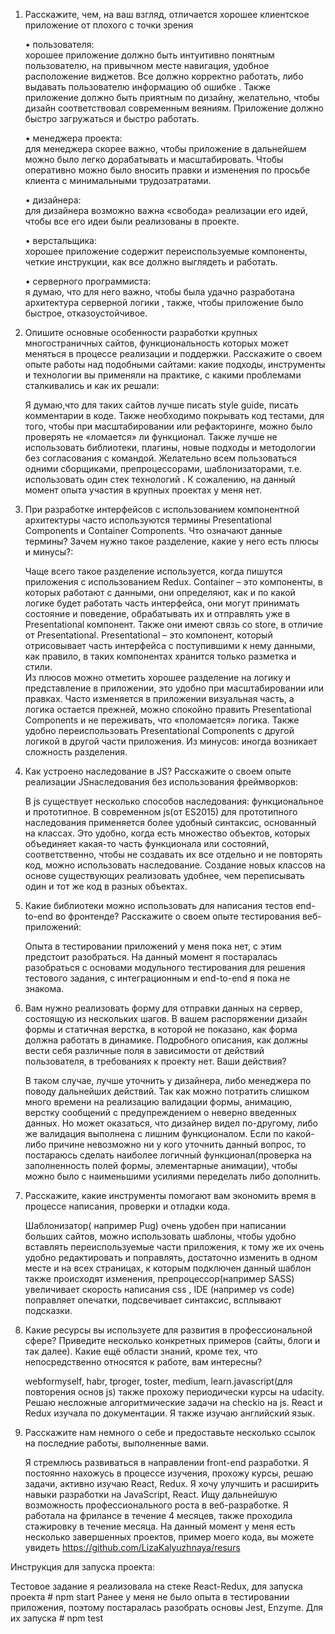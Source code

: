 1. Расскажите, чем, на ваш взгляд, отличается хорошее клиентское приложение от плохого с точки зрения 
    
    • пользователя:     
        хорошее приложение должно быть интуитивно понятным пользователю, на привычном месте навигация, удобное расположение виджетов. 
	Все должно корректно работать, либо выдавать пользователю информацию об ошибке . Также приложение должно быть приятным по 
	дизайну, желательно, чтобы дизайн соответствовал современным веяниям. Приложение должно быстро загружаться и быстро работать. 
    
    • менеджера проекта:    
        для менеджера скорее важно, чтобы приложение в дальнейшем можно было легко дорабатывать и масштабировать. 
	Чтобы оперативно можно 	было вносить правки и изменения по просьбе клиента с минимальными трудозатратами. 
    
    • дизайнера:     
        для дизайнера возможно важна «свобода» реализации его идей, чтобы все его идеи были реализованы в проекте. 
    
    • верстальщика:     
        хорошее приложение содержит переиспользуемые компоненты,  четкие инструкции, как все должно выглядеть и работать.
    
    • серверного программиста:     
        я думаю, что для него важно, чтобы была удачно разработана архитектура серверной логики , также, чтобы приложение было быстрое, 	отказоустойчивое.

2. Опишите основные особенности разработки крупных многостраничных сайтов, функциональность которых может меняться в процессе реализации и поддержки. Расскажите о своем опыте работы над подобными сайтами: какие подходы, инструменты и технологии вы применяли на практике, с какими проблемами сталкивались и как их решали: 

	Я думаю,что для таких сайтов лучше писать style guide, писать комментарии в коде. Также необходимо покрывать код тестами, для 		того, чтобы при масштабировании или рефакторинге, можно было проверять не «ломается» ли функционал. Также лучше не использовать 	библиотеки, плагины, новые подходы и методологии без согласования с командой. Желательно всем пользоваться одними сборщиками, 		препроцессорами, шаблонизаторами, т.е. использовать один стек технологий . К сожалению, на данный момент опыта участия в крупных 	 проектах у меня нет.

3. При разработке интерфейсов с использованием компонентной архитектуры часто используются термины Presentational Сomponents и Сontainer Сomponents. Что означают данные термины? Зачем нужно такое разделение, какие у него есть плюсы и минусы?:  

	Чаще всего такое разделение используется, когда пишутся приложения с использованием Redux. Сontainer – это компоненты, в которых 	 работают с данными, они определяют, как и по какой логике будет работать часть интерфейса, они могут принимать состояние и 		поведение, обрабатывать их и отправлять уже в Presentational компонент. Также они имеют связь со store, в отличие от 			Presentational. 
        Presentational – это компонент, который отрисовывает часть интерфейса с поступившими к нему данными, как правило, в таких 		компонентах хранится только разметка и стили.   
        Из плюсов можно отметить хорошее разделение на логику и представление в приложении, это удобно при масштабировании или правках. 	Часто изменяется в приложении  визуальная часть, а логика остается прежней, можно спокойно править Presentational Сomponents и 		не переживать, что «поломается» логика. Также удобно переиспользовать Presentational Сomponents с другой логикой в другой части 	приложения.
        Из минусов: иногда возникает сложность разделения.

4. Как устроено наследование в JS? Расскажите о своем опыте реализации JSнаследования без использования фреймворков: 
 
      В js существует несколько способов наследования: функциональное и прототипное.
      В современном js(от ES2015) для прототипного наследования применяется более удобный синтаксис, основанный на классах. 
      Это удобно, когда есть множество объектов, которых объединяет какая-то часть функционала или состояний, соответственно, чтобы не         создавать их все отдельно и не повторять код, можно использовать наследование. Создание новых классов на основе существующих 	       pеализовать удобнее, чем переписывать один и тот же код в разных объектах. 

5. Какие библиотеки можно использовать для написания тестов end-to-end во фронтенде? Расскажите о своем опыте тестирования веб-приложений:

      Опыта в тестировании приложений у меня пока нет, с этим предстоит разобраться. На данный момент я постаралась разобраться с 	       основами модульного тестирования для решения тестового задания, с интеграционным и end-to-end я пока не знакома.  

6. Вам нужно реализовать форму для отправки данных на сервер, состоящую из нескольких шагов. В вашем распоряжении дизайн формы и статичная верстка, в которой не показано, как форма должна работать в динамике. Подробного описания, как должны вести себя различные поля в зависимости от действий пользователя, в требованиях к проекту нет. Ваши действия?

      В таком случае, лучше уточнить у дизайнера, либо менеджера по поводу дальнейших действий. Так как можно потратить слишком много 	       времени на реализацию валидации формы, анимацию, верстку сообщений с предупреждением о неверно введенных данных. Но может 	       оказаться, что дизайнер видел по-другому, либо же валидация выполнена с лишним функционалом. Если по какой-либо причине 		       невозможно ни у кого уточнить данный вопрос, то постараюсь сделать наиболее логичный функционал(проверка на заполненность полей 	       формы, элементарные анимации), чтобы можно было с наименьшими усилиями переделать либо дополнить.

7. Расскажите, какие инструменты помогают вам экономить время в процессе написания, проверки и отладки кода.

      Шаблонизатор( например Pug) очень удобен при написании больших сайтов, можно использовать шаблоны, чтобы удобно вставлять 	       переиспользуемые части приложения, к тому же их очень удобно редактировать и поправлять, достаточно изменить в одном месте и на 	       всех страницах, к которым подключен данный шаблон также происходят изменения, препроцессор(например SASS) увеличивает скорость 	       написания css ,  IDE (например vs code) поправляет опечатки, подсвечивает синтаксис, всплывают подсказки.

8. Какие ресурсы вы используете для развития в профессиональной сфере? Приведите несколько конкретных примеров (сайты, блоги и так далее). Какие ещё области знаний, кроме тех, что непосредственно относятся к работе, вам интересны?

      webformyself, habr, tproger, toster, medium, learn.javascript(для повторения основ js) также прохожу периодически курсы на 	       udacity. Решаю несложные алгоритмические задачи на checkio на js. React и Redux изучала по документации. Я также изучаю 		       английский язык.

9. Расскажите нам немного о себе и предоставьте несколько ссылок на последние работы, выполненные вами.

      Я стремлюсь развиваться в направлении front-end разработки.  Я постоянно нахожусь в процессе изучения, прохожу курсы, решаю 	       задачи, активно изучаю React, Redux. Я хочу улучшить и расширить навыки разработки на JavaScript, React. Ищу дальнейшую 		       возможность профессионального роста в веб-разработке. Я работала на фрилансе в течение 4 месяцев, также проходила стажировку в 	       течение месяца.  На данный момент у меня есть несколько завершенных проектов, пример моего кода, вы можете увидеть 		       https://github.com/LizaKalyuzhnaya/resurs 

Инструкция для запуска проекта:

   Тестовое задание я реализовала на стеке React-Redux, для запуска проекта # npm start
   Pанее у меня не было опыта в тестировании приложения, поэтому постаралась разобрать основы  Jest, Enzyme. Для их запуска # npm test

